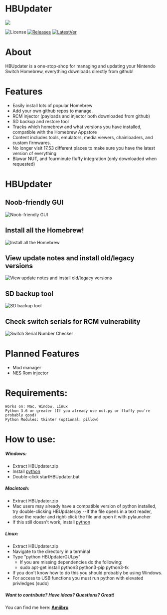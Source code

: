 # HBUpdater
![](https://imgur.com/PeVlbuv.png)

![License](https://img.shields.io/badge/License-GPLv3-blue.svg) [![Releases](https://img.shields.io/github/downloads/LyfeOnEdge/HBUpdater/total.svg)]() [![LatestVer](https://img.shields.io/github/release-pre/LyfeOnEdge/HBUpdater.svg)]()

# About
HBUpdater is a one-stop-shop for managing and updating your Nintendo Switch Homebrew, everything downloads directly from github!

# Features
  - Easily install lots of popular Homebrew
  - Add your own github repos to manage.
  - RCM injector (payloads and injector both downloaded from github)
  - SD backup and restore tool
  - Tracks which homebrew and what versions you have installed, compatible with the Homebrew Appstore 
  - Content includes tools, emulators, media viewers, chainloaders, and custom firmwares.
  - No longer visit 17.53 different places to make sure you have the latest version of everything
  - Blawar NUT, and fourminute fluffy integration (only downloaded when requested)

# HBUpdater
## Noob-friendly GUI
![Noob-friendly GUI](https://imgur.com/PeVlbuv.png)

## Install all the Homebrew!
![Install all the Homebrew](https://i.imgur.com/jakOndp.png)

## View update notes and install old/legacy versions
![View update notes and install old/legacy versions](https://i.imgur.com/n6kfG3g.png)

## SD backup tool
![SD backup tool](https://i.imgur.com/meNfUHB.png)

## Check switch serials for RCM vulnerability
![Switch Serial Number Checker](https://i.imgur.com/o3PRcvs.png)

# Planned Features
  - Mod manager
  - NES Rom injector

# Requirements:
    Works on: Mac, Window, Linux
    Python 3.6 or greater (If you already use nut.py or fluffy you're probably good)
    Python Modules: tkinter (optional: pillow)

# How to use:
##### Windows:
- Extract HBUpdater.zip
- Install [python](https://www.python.org/downloads/release/python-373/)
- Double-click startHBUpdater.bat

##### Macintosh:
- Extract HBUpdater.zip
- Mac users may already have a compatible version of python installed, try double-clicking HBUpdater.py
--If the file opens in a text reader, close the reader and right-click the file and open it with pylauncher
- If this still doesn't work, install [python](https://www.python.org/downloads/release/python-373/)

##### Linux:
- Extract HBUpdater.zip
- Navigate to the directory in a terminal
- Type "python HBUpdaterGUI.py"
  - If you are missing dependencies do the following:
  - sudo apt-get install python3 python3-pip python3-tk
- If you don't know how to do this you should probably be using Windows.
- For access to USB functions you must run python with elevated privledges (sudo)

##### Want to contribute? Have ideas? Questions? Great!
You can find me here: 
**[Amiibru](https://discord.gg/cXtmY9M)**

